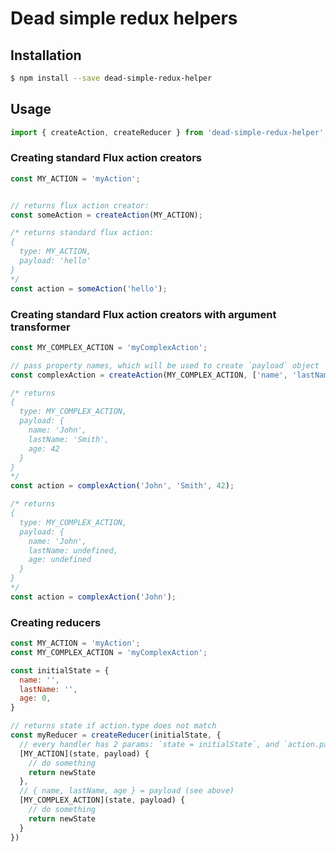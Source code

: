 # Dead simple redux helpers

## Installation

```bash
$ npm install --save dead-simple-redux-helper
```
## Usage

```javascript
import { createAction, createReducer } from 'dead-simple-redux-helper';
```

### Creating standard Flux action creators

```javascript
const MY_ACTION = 'myAction';


// returns flux action creator:
const someAction = createAction(MY_ACTION);

/* returns standard flux action:
{
  type: MY_ACTION,
  payload: 'hello'
}
*/
const action = someAction('hello');
```

### Creating standard Flux action creators with argument transformer

```javascript
const MY_COMPLEX_ACTION = 'myComplexAction';

// pass property names, which will be used to create `payload` object
const complexAction = createAction(MY_COMPLEX_ACTION, ['name', 'lastName', 'age']);

/* returns
{
  type: MY_COMPLEX_ACTION,
  payload: {
    name: 'John',
    lastName: 'Smith',
    age: 42
  }
}
*/
const action = complexAction('John', 'Smith', 42);

/* returns
{
  type: MY_COMPLEX_ACTION,
  payload: {
    name: 'John',
    lastName: undefined,
    age: undefined
  }
}
*/
const action = complexAction('John');
```

### Creating reducers

```javascript
const MY_ACTION = 'myAction';
const MY_COMPLEX_ACTION = 'myComplexAction';

const initialState = {
  name: '',
  lastName: '',
  age: 0,
}

// returns state if action.type does not match
const myReducer = createReducer(initialState, {
  // every handler has 2 params: `state = initialState`, and `action.payload`
  [MY_ACTION](state, payload) {
    // do something
    return newState
  },
  // { name, lastName, age } = payload (see above)
  [MY_COMPLEX_ACTION](state, payload) {
    // do something
    return newState
  }
})
```
